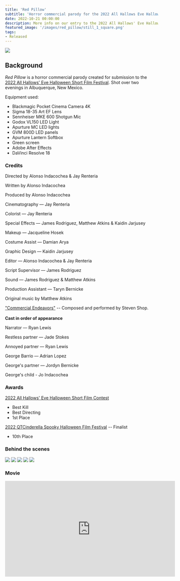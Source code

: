 ```yaml
---
title: 'Red Pillow'
subtitle: 'Horror commercial parody for the 2022 All Hallows Eve Halloween Short Film Festival'
date: 2022-10-21 00:00:00
description: More info on our entry to the 2022 All Hallows' Eve Halloween Short Film Festival
featured_image: '/images/red_pillow/still_1_square.png'
tags:
- Released
---
```


![](/images/red_pillow/still_1.png)

## Background

_Red Pillow_ is a horror commercial parody created for submission to the [2022 All Hallows' Eve Halloween Short Film Festival](https://www.youtube.com/watch?v=o87H-Lnoy4U). Shot over two evenings in Albuquerque, New Mexico.

Equipment used:

* Blackmagic Pocket Cinema Camera 4K
* Sigma 18-35 Art EF Lens
* Sennheiser MKE 600 Shotgun Mic
* Godox VL150 LED Light
* Apurture MC LED lights
* GVM 800D LED panels
* Apurture Lantern Softbox
* Green screen
* Adobe After Effects
* DaVinci Resolve 18

### Credits

Directed by Alonso Indacochea & Jay Renteria

Written by Alonso Indacochea

Produced by Alonso Indacochea

Cinematography — Jay Renteria

Colorist — Jay Renteria

Special Effects — James Rodriguez, Matthew Atkins & Kaidin Jarjusey

Makeup — Jacqueline Hosek

Costume Assist — Damian Arya

Graphic Design — Kaidin Jarjusey

Editor — Alonso Indacochea & Jay Renteria

Script Supervisor — James Rodriguez

Sound — James Rodriguez & Matthew Atkins

Production Assistant — Taryn Bernicke

Original music by Matthew Atkins

["Commercial Endeavors"](https://soundcloud.com/user-733700878/commercial-endeavours) -- Composed and performed by Steven Shop.
<br><br>
**Cast in order of appearance**

Narrator — Ryan Lewis

Restless partner — Jade Stokes

Annoyed partner — Ryan Lewis

George Barrio — Adrian Lopez

George's partner — Jordyn Bernicke

George's child - Jo Indacochea

### Awards

[2022 All Hallows' Eve Halloween Short Film Contest](https://www.youtube.com/watch?v=AwuGuXriOOs)
* Best Kill
* Best Directing
* 1st Place

[2022 QTCinderella Spooky Halloween Film Festival](https://www.youtube.com/watch?v=-WYlCyUylXw) -- Finalist
* 10th Place

### Behind the scenes

<div class="gallery" data-columns="2">
	<img src="/images/red_pillow/behind_3.png">
	<img src="/images/red_pillow/behind_1.jpg">
	<img src="/images/red_pillow/poster.png">
	<img src="/images/red_pillow/behind_4.jpg">
	<img src="/images/red_pillow/behind_2.jpg">
</div>

### Movie

<iframe width="560" height="315" src="https://www.youtube.com/embed/vJA5AgFrGGU" title="YouTube video player" frameborder="0" allow="accelerometer; autoplay; clipboard-write; encrypted-media; gyroscope; picture-in-picture" allowfullscreen></iframe>